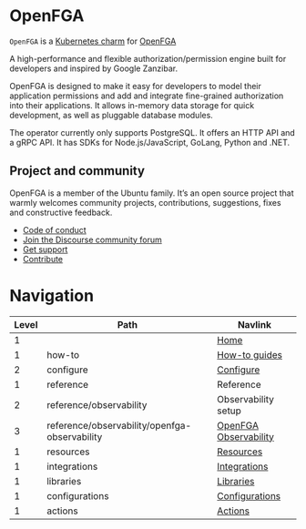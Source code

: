 # **OpenFGA**

`OpenFGA` is a [Kubernetes charm](https://juju.is/docs/olm/charmed-operator) for [OpenFGA](https://github.com/openfga/openfga)


A high-performance and flexible authorization/permission engine built for developers and inspired by Google Zanzibar.

OpenFGA is designed to make it easy for developers to model their application permissions and add and integrate fine-grained authorization into their applications.
It allows in-memory data storage for quick development, as well as pluggable database modules. 

The operator currently only supports PostgreSQL. 
It offers an HTTP API and a gRPC API. It has SDKs for Node.js/JavaScript, GoLang, Python and .NET.


<!--
IF YOU HAVE OVERVIEW PAGES FOR THE VARIOUS DIATAXIS (https://diataxis.fr/) CATEGORIES: UNCOMMENT AND UPDATE THE SECTION BELOW AS WELL.
## In this documentation

| | |
|-|-|
| [Tutorial](/t/<discourse-ID>)</br> **Get started** - a hands-on introduction to Example Product for new users </br> | [How-to guides](/t/<discourse-ID>) </br> **Step-by-step guides** covering key operations and common tasks |
| [Explanation](/t/<discourse-ID>) </br> Discussion and clarification of key topics | [Reference](/t/<discourse-ID>) </br> **Technical information** - specifications, APIs, architecture |

-->

<!--
UPDATE THE SECTION BELOW TO REFLECT YOUR CHARM'S DETAILS.
NOTE: FEEL FREE TO ADD ANY OTHER RELEVANT LINKS, E.G., A LINK TO THE CHARM'S DISCUSSION FORUM.
-->

## Project and community

OpenFGA is a member of the Ubuntu family. It’s an open source project that warmly welcomes community projects, contributions, suggestions, fixes and constructive feedback.

* [Code of conduct](https://ubuntu.com/community/code-of-conduct)
* [Join the Discourse community forum](https://discourse.charmhub.io/tag/identity)
* [Get support](https://github.com/canonical/openfga-operator/issues)
* [Contribute](https://github.com/canonical/openfga-operator/blob/main/CONTRIBUTING.md)


# Navigation

| Level | Path | Navlink |
| -- | -- | -- |
| 1 |  | [Home](/t/openfga-docs-index) |
| 1 | how-to | [How-to guides]() |
| 2 | configure | [Configure]() |
| 1 | reference | Reference |
| 2 | reference/observability | Observability setup |
| 3 | reference/observability/openfga-observability | [OpenFGA Observability]() |
| 1 | resources | [Resources](https://charmhub.io/openfga-k8s/resources) |
| 1 | integrations | [Integrations](https://charmhub.io/openfga-k8s/integrations) |
| 1 | libraries | [Libraries](https://charmhub.io/openfga-k8s/libraries) |
| 1 | configurations | [Configurations](https://charmhub.io/openfga-k8s/configure) |
| 1 | actions | [Actions](https://charmhub.io/openfga-k8s/actions) |


<!--
IF YOU NEED TO REDIRECT FROM AN OLD URL TO A NEW URL, UNCOMMENT AND UPDATE THE REDIRECTS TABLE BELOW ON THE TEMPLATE: | /EXAMPLE-CHARM/docs/OLD-URL | /EXAMPLE-CHARM/docs/NEW-URL |
-->

<!--
# Redirects

[details=Mapping table]
| Path | Location |
| -- | -- |
[/details]
-->
